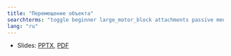 ```yaml
---
title: "Перемещение объекта"
searchterms: "toggle beginner large_motor_block attachments passive medium_motor_block moving object moving_object moving_an_object"
lang: "ru"
---
```

 <ul>
 <li class="ng-binding">Slides:
 <a href="ProgrammingLessons/beginner/MoveObject.pptx">PPTX</a>,
 <a href="ProgrammingLessons/beginner/MoveObject.pdf">PDF</a>
 </li>
 </ul>
